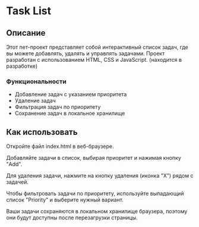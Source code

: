 # Task List

## Описание

Этот пет-проект представляет собой интерактивный список задач, где вы можете добавлять, удалять и управлять задачами. Проект разработан с использованием HTML, CSS и JavaScript. (находится в разработке) 

### Функциональности

- Добавление задач с указанием приоритета
- Удаление задач
- Фильтрация задач по приоритету
- Сохранение задач в локальное хранилище

## Как использовать

Откройте файл index.html в веб-браузере.

Добавляйте задачи в список, выбирая приоритет и нажимая кнопку "Add".

Для удаления задачи, нажмите на кнопку удаления (иконка "X") рядом с задачей.

Чтобы фильтровать задачи по приоритету, используйте выпадающий список "Priority" и выберите нужный вариант.

Ваши задачи сохраняются в локальном хранилище браузера, поэтому они будут доступны после перезагрузки страницы.
